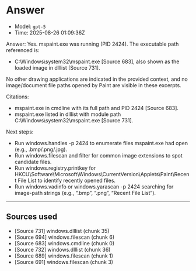 # Answer
- Model: `gpt-5`
- Time: 2025-08-26 01:09:36Z

Answer:
Yes. mspaint.exe was running (PID 2424). The executable path referenced is:
- C:\Windows\system32\mspaint.exe [Source 683], also shown as the loaded image in dlllist [Source 731].

No other drawing applications are indicated in the provided context, and no image/document file paths opened by Paint are visible in these excerpts.

Citations:
- mspaint.exe in cmdline with its full path and PID 2424 [Source 683].
- mspaint.exe listed in dlllist with module path C:\Windows\system32\mspaint.exe [Source 731].

Next steps:
- Run windows.handles -p 2424 to enumerate files mspaint.exe had open (e.g., .bmp/.png/.jpg).
- Run windows.filescan and filter for common image extensions to spot candidate files.
- Run windows.registry.printkey for HKCU\Software\Microsoft\Windows\CurrentVersion\Applets\Paint\Recent File List to identify recently opened files.
- Run windows.vadinfo or windows.yarascan -p 2424 searching for image-path strings (e.g., “.bmp”, “.png”, “Recent File List”).

---
## Sources used
- [Source 731] windows.dlllist (chunk 35)
- [Source 694] windows.filescan (chunk 6)
- [Source 683] windows.cmdline (chunk 0)
- [Source 732] windows.dlllist (chunk 36)
- [Source 689] windows.filescan (chunk 1)
- [Source 691] windows.filescan (chunk 3)
